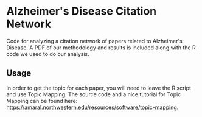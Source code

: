 # Alzheimer's Disease Citation Network 
Code for analyzing a citation network of papers related to Alzheimer's Disease. 
A PDF of our methodology and results is included along with the R code we used to do our analysis. 

## Usage
In order to get the topic for each paper, you will need to leave the R script and use Topic Mapping. 
The source code and a nice tutorial for Topic Mapping can be found here: https://amaral.northwestern.edu/resources/software/topic-mapping.
